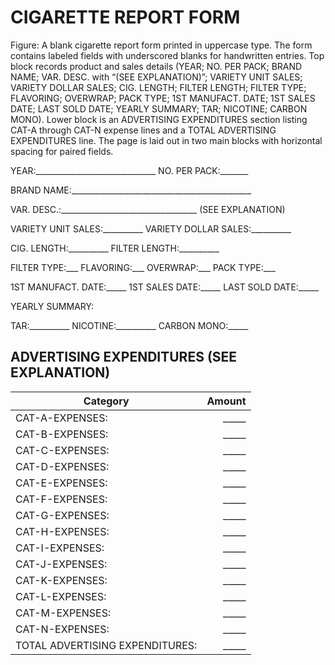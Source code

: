# CIGARETTE REPORT FORM

Figure: A blank cigarette report form printed in uppercase type. The form contains labeled fields with underscored blanks for handwritten entries. Top block records product and sales details (YEAR; NO. PER PACK; BRAND NAME; VAR. DESC. with “(SEE EXPLANATION)”; VARIETY UNIT SALES; VARIETY DOLLAR SALES; CIG. LENGTH; FILTER LENGTH; FILTER TYPE; FLAVORING; OVERWRAP; PACK TYPE; 1ST MANUFACT. DATE; 1ST SALES DATE; LAST SOLD DATE; YEARLY SUMMARY; TAR; NICOTINE; CARBON MONO). Lower block is an ADVERTISING EXPENDITURES section listing CAT-A through CAT-N expense lines and a TOTAL ADVERTISING EXPENDITURES line. The page is laid out in two main blocks with horizontal spacing for paired fields.

YEAR:______________________________    NO. PER PACK:_______

BRAND NAME:_____________________________________________

VAR. DESC.:__________________________________    (SEE EXPLANATION)

VARIETY UNIT SALES:__________    VARIETY DOLLAR SALES:__________

CIG. LENGTH:__________    FILTER LENGTH:__________

FILTER TYPE:___    FLAVORING:___    OVERWRAP:___    PACK TYPE:___

1ST MANUFACT. DATE:_____    1ST SALES DATE:_____    LAST SOLD DATE:_____

YEARLY SUMMARY:

TAR:__________    NICOTINE:__________    CARBON MONO:_____

## ADVERTISING EXPENDITURES (SEE EXPLANATION)

| Category | Amount |
|---|---:|
| CAT-A-EXPENSES: | _____ |
| CAT-B-EXPENSES: | _____ |
| CAT-C-EXPENSES: | _____ |
| CAT-D-EXPENSES: | _____ |
| CAT-E-EXPENSES: | _____ |
| CAT-F-EXPENSES: | _____ |
| CAT-G-EXPENSES: | _____ |
| CAT-H-EXPENSES: | _____ |
| CAT-I-EXPENSES: | _____ |
| CAT-J-EXPENSES: | _____ |
| CAT-K-EXPENSES: | _____ |
| CAT-L-EXPENSES: | _____ |
| CAT-M-EXPENSES: | _____ |
| CAT-N-EXPENSES: | _____ |
| TOTAL ADVERTISING EXPENDITURES: | _____ |
